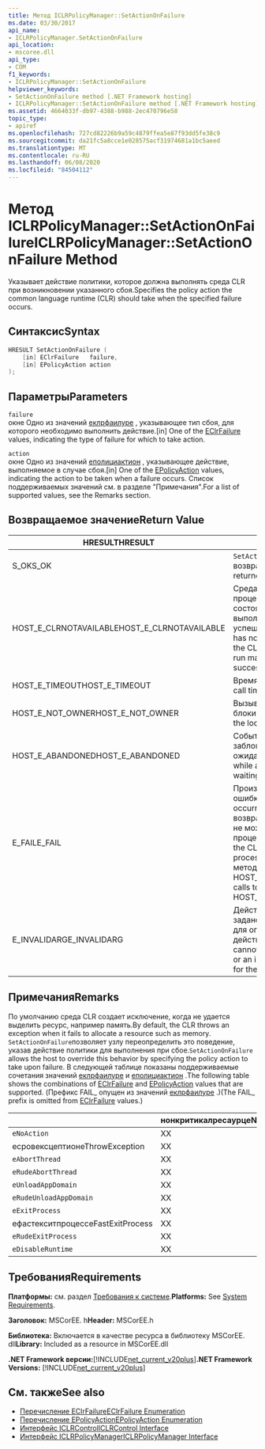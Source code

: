 ```yaml
---
title: Метод ICLRPolicyManager::SetActionOnFailure
ms.date: 03/30/2017
api_name:
- ICLRPolicyManager.SetActionOnFailure
api_location:
- mscoree.dll
api_type:
- COM
f1_keywords:
- ICLRPolicyManager::SetActionOnFailure
helpviewer_keywords:
- SetActionOnFailure method [.NET Framework hosting]
- ICLRPolicyManager::SetActionOnFailure method [.NET Framework hosting]
ms.assetid: 4664033f-db97-4388-b988-2ec470796e58
topic_type:
- apiref
ms.openlocfilehash: 727cd82226b9a59c4879ffea5e87f93dd5fe38c9
ms.sourcegitcommit: da21fc5a8cce1e028575acf31974681a1bc5aeed
ms.translationtype: MT
ms.contentlocale: ru-RU
ms.lasthandoff: 06/08/2020
ms.locfileid: "84504112"
---
```

# <a name="iclrpolicymanagersetactiononfailure-method"></a><span data-ttu-id="579d7-102">Метод ICLRPolicyManager::SetActionOnFailure</span><span class="sxs-lookup"><span data-stu-id="579d7-102">ICLRPolicyManager::SetActionOnFailure Method</span></span>
<span data-ttu-id="579d7-103">Указывает действие политики, которое должна выполнять среда CLR при возникновении указанного сбоя.</span><span class="sxs-lookup"><span data-stu-id="579d7-103">Specifies the policy action the common language runtime (CLR) should take when the specified failure occurs.</span></span>  
  
## <a name="syntax"></a><span data-ttu-id="579d7-104">Синтаксис</span><span class="sxs-lookup"><span data-stu-id="579d7-104">Syntax</span></span>  
  
```cpp  
HRESULT SetActionOnFailure (  
    [in] EClrFailure   failure,  
    [in] EPolicyAction action  
);  
```  
  
## <a name="parameters"></a><span data-ttu-id="579d7-105">Параметры</span><span class="sxs-lookup"><span data-stu-id="579d7-105">Parameters</span></span>  
 `failure`  
 <span data-ttu-id="579d7-106">окне Одно из значений [еклрфаилуре](eclrfailure-enumeration.md) , указывающее тип сбоя, для которого необходимо выполнить действие.</span><span class="sxs-lookup"><span data-stu-id="579d7-106">[in] One of the [EClrFailure](eclrfailure-enumeration.md) values, indicating the type of failure for which to take action.</span></span>  
  
 `action`  
 <span data-ttu-id="579d7-107">окне Одно из значений [еполициактион](epolicyaction-enumeration.md) , указывающее действие, выполняемое в случае сбоя.</span><span class="sxs-lookup"><span data-stu-id="579d7-107">[in] One of the [EPolicyAction](epolicyaction-enumeration.md) values, indicating the action to be taken when a failure occurs.</span></span> <span data-ttu-id="579d7-108">Список поддерживаемых значений см. в разделе "Примечания".</span><span class="sxs-lookup"><span data-stu-id="579d7-108">For a list of supported values, see the Remarks section.</span></span>  
  
## <a name="return-value"></a><span data-ttu-id="579d7-109">Возвращаемое значение</span><span class="sxs-lookup"><span data-stu-id="579d7-109">Return Value</span></span>  
  
|<span data-ttu-id="579d7-110">HRESULT</span><span class="sxs-lookup"><span data-stu-id="579d7-110">HRESULT</span></span>|<span data-ttu-id="579d7-111">Описание</span><span class="sxs-lookup"><span data-stu-id="579d7-111">Description</span></span>|  
|-------------|-----------------|  
|<span data-ttu-id="579d7-112">S_OK</span><span class="sxs-lookup"><span data-stu-id="579d7-112">S_OK</span></span>|<span data-ttu-id="579d7-113">`SetActionOnFailure`успешно возвращено.</span><span class="sxs-lookup"><span data-stu-id="579d7-113">`SetActionOnFailure` returned successfully.</span></span>|  
|<span data-ttu-id="579d7-114">HOST_E_CLRNOTAVAILABLE</span><span class="sxs-lookup"><span data-stu-id="579d7-114">HOST_E_CLRNOTAVAILABLE</span></span>|<span data-ttu-id="579d7-115">Среда CLR не была загружена в процесс, или среда CLR находится в состоянии, в котором она не может выполнить управляемый код или успешно обработать вызов.</span><span class="sxs-lookup"><span data-stu-id="579d7-115">The CLR has not been loaded into a process, or the CLR is in a state in which it cannot run managed code or process the call successfully.</span></span>|  
|<span data-ttu-id="579d7-116">HOST_E_TIMEOUT</span><span class="sxs-lookup"><span data-stu-id="579d7-116">HOST_E_TIMEOUT</span></span>|<span data-ttu-id="579d7-117">Время ожидания вызова истекло.</span><span class="sxs-lookup"><span data-stu-id="579d7-117">The call timed out.</span></span>|  
|<span data-ttu-id="579d7-118">HOST_E_NOT_OWNER</span><span class="sxs-lookup"><span data-stu-id="579d7-118">HOST_E_NOT_OWNER</span></span>|<span data-ttu-id="579d7-119">Вызывающий объект не владеет блокировкой.</span><span class="sxs-lookup"><span data-stu-id="579d7-119">The caller does not own the lock.</span></span>|  
|<span data-ttu-id="579d7-120">HOST_E_ABANDONED</span><span class="sxs-lookup"><span data-stu-id="579d7-120">HOST_E_ABANDONED</span></span>|<span data-ttu-id="579d7-121">Событие было отменено, пока заблокированный поток или волокно ожидают его.</span><span class="sxs-lookup"><span data-stu-id="579d7-121">An event was canceled while a blocked thread or fiber was waiting on it.</span></span>|  
|<span data-ttu-id="579d7-122">E_FAIL</span><span class="sxs-lookup"><span data-stu-id="579d7-122">E_FAIL</span></span>|<span data-ttu-id="579d7-123">Произошла неизвестная фатальная ошибка.</span><span class="sxs-lookup"><span data-stu-id="579d7-123">An unknown catastrophic failure occurred.</span></span> <span data-ttu-id="579d7-124">После того как метод возвращает E_FAIL, среда CLR больше не может использоваться в процессе.</span><span class="sxs-lookup"><span data-stu-id="579d7-124">After a method returns E_FAIL, the CLR is no longer usable within the process.</span></span> <span data-ttu-id="579d7-125">Последующие вызовы методов размещения возвращают HOST_E_CLRNOTAVAILABLE.</span><span class="sxs-lookup"><span data-stu-id="579d7-125">Subsequent calls to hosting methods return HOST_E_CLRNOTAVAILABLE.</span></span>|  
|<span data-ttu-id="579d7-126">E_INVALIDARG</span><span class="sxs-lookup"><span data-stu-id="579d7-126">E_INVALIDARG</span></span>|<span data-ttu-id="579d7-127">Действие политики не может быть задано для указанной операции, или для операции указано недопустимое действие политики.</span><span class="sxs-lookup"><span data-stu-id="579d7-127">A policy action cannot be set for the specified operation, or an invalid policy action was specified for the operation.</span></span>|  
  
## <a name="remarks"></a><span data-ttu-id="579d7-128">Примечания</span><span class="sxs-lookup"><span data-stu-id="579d7-128">Remarks</span></span>  
 <span data-ttu-id="579d7-129">По умолчанию среда CLR создает исключение, когда не удается выделить ресурс, например память.</span><span class="sxs-lookup"><span data-stu-id="579d7-129">By default, the CLR throws an exception when it fails to allocate a resource such as memory.</span></span> <span data-ttu-id="579d7-130">`SetActionOnFailure`позволяет узлу переопределить это поведение, указав действие политики для выполнения при сбое.</span><span class="sxs-lookup"><span data-stu-id="579d7-130">`SetActionOnFailure` allows the host to override this behavior by specifying the policy action to take upon failure.</span></span> <span data-ttu-id="579d7-131">В следующей таблице показаны поддерживаемые сочетания значений [еклрфаилуре](eclrfailure-enumeration.md) и [еполициактион](epolicyaction-enumeration.md) .</span><span class="sxs-lookup"><span data-stu-id="579d7-131">The following table shows the combinations of [EClrFailure](eclrfailure-enumeration.md) and [EPolicyAction](epolicyaction-enumeration.md) values that are supported.</span></span> <span data-ttu-id="579d7-132">(Префикс FAIL_ опущен из значений [еклрфаилуре](eclrfailure-enumeration.md) .)</span><span class="sxs-lookup"><span data-stu-id="579d7-132">(The FAIL_ prefix is omitted from [EClrFailure](eclrfailure-enumeration.md) values.)</span></span>  
  
||<span data-ttu-id="579d7-133">нонкритикалресаурце</span><span class="sxs-lookup"><span data-stu-id="579d7-133">NonCriticalResource</span></span>|<span data-ttu-id="579d7-134">критикалресаурце</span><span class="sxs-lookup"><span data-stu-id="579d7-134">CriticalResource</span></span>|<span data-ttu-id="579d7-135">фаталрунтиме</span><span class="sxs-lookup"><span data-stu-id="579d7-135">FatalRuntime</span></span>|<span data-ttu-id="579d7-136">орфанедлокк</span><span class="sxs-lookup"><span data-stu-id="579d7-136">OrphanedLock</span></span>|<span data-ttu-id="579d7-137">StackOverflow</span><span class="sxs-lookup"><span data-stu-id="579d7-137">StackOverflow</span></span>|<span data-ttu-id="579d7-138">AccessViolationException</span><span class="sxs-lookup"><span data-stu-id="579d7-138">AccessViolation</span></span>|<span data-ttu-id="579d7-139">кодеконтракт</span><span class="sxs-lookup"><span data-stu-id="579d7-139">CodeContract</span></span>|  
|-|-------------------------|----------------------|------------------|------------------|-------------------|---------------------|------------------|  
|`eNoAction`|<span data-ttu-id="579d7-140">X</span><span class="sxs-lookup"><span data-stu-id="579d7-140">X</span></span>|<span data-ttu-id="579d7-141">X</span><span class="sxs-lookup"><span data-stu-id="579d7-141">X</span></span>||||<span data-ttu-id="579d7-142">Н/Д</span><span class="sxs-lookup"><span data-stu-id="579d7-142">N/A</span></span>||  
|<span data-ttu-id="579d7-143">есровексцептион</span><span class="sxs-lookup"><span data-stu-id="579d7-143">eThrowException</span></span>|<span data-ttu-id="579d7-144">X</span><span class="sxs-lookup"><span data-stu-id="579d7-144">X</span></span>|<span data-ttu-id="579d7-145">X</span><span class="sxs-lookup"><span data-stu-id="579d7-145">X</span></span>||||<span data-ttu-id="579d7-146">Н/Д</span><span class="sxs-lookup"><span data-stu-id="579d7-146">N/A</span></span>||  
|`eAbortThread`|<span data-ttu-id="579d7-147">X</span><span class="sxs-lookup"><span data-stu-id="579d7-147">X</span></span>|<span data-ttu-id="579d7-148">X</span><span class="sxs-lookup"><span data-stu-id="579d7-148">X</span></span>||||<span data-ttu-id="579d7-149">Н/Д</span><span class="sxs-lookup"><span data-stu-id="579d7-149">N/A</span></span>|<span data-ttu-id="579d7-150">X</span><span class="sxs-lookup"><span data-stu-id="579d7-150">X</span></span>|  
|`eRudeAbortThread`|<span data-ttu-id="579d7-151">X</span><span class="sxs-lookup"><span data-stu-id="579d7-151">X</span></span>|<span data-ttu-id="579d7-152">X</span><span class="sxs-lookup"><span data-stu-id="579d7-152">X</span></span>||||<span data-ttu-id="579d7-153">Н/Д</span><span class="sxs-lookup"><span data-stu-id="579d7-153">N/A</span></span>|<span data-ttu-id="579d7-154">X</span><span class="sxs-lookup"><span data-stu-id="579d7-154">X</span></span>|  
|`eUnloadAppDomain`|<span data-ttu-id="579d7-155">X</span><span class="sxs-lookup"><span data-stu-id="579d7-155">X</span></span>|<span data-ttu-id="579d7-156">X</span><span class="sxs-lookup"><span data-stu-id="579d7-156">X</span></span>||<span data-ttu-id="579d7-157">X</span><span class="sxs-lookup"><span data-stu-id="579d7-157">X</span></span>||<span data-ttu-id="579d7-158">Н/Д</span><span class="sxs-lookup"><span data-stu-id="579d7-158">N/A</span></span>|<span data-ttu-id="579d7-159">X</span><span class="sxs-lookup"><span data-stu-id="579d7-159">X</span></span>|  
|`eRudeUnloadAppDomain`|<span data-ttu-id="579d7-160">X</span><span class="sxs-lookup"><span data-stu-id="579d7-160">X</span></span>|<span data-ttu-id="579d7-161">X</span><span class="sxs-lookup"><span data-stu-id="579d7-161">X</span></span>||<span data-ttu-id="579d7-162">X</span><span class="sxs-lookup"><span data-stu-id="579d7-162">X</span></span>|<span data-ttu-id="579d7-163">X</span><span class="sxs-lookup"><span data-stu-id="579d7-163">X</span></span>|<span data-ttu-id="579d7-164">Н/Д</span><span class="sxs-lookup"><span data-stu-id="579d7-164">N/A</span></span>|<span data-ttu-id="579d7-165">X</span><span class="sxs-lookup"><span data-stu-id="579d7-165">X</span></span>|  
|`eExitProcess`|<span data-ttu-id="579d7-166">X</span><span class="sxs-lookup"><span data-stu-id="579d7-166">X</span></span>|<span data-ttu-id="579d7-167">X</span><span class="sxs-lookup"><span data-stu-id="579d7-167">X</span></span>||<span data-ttu-id="579d7-168">X</span><span class="sxs-lookup"><span data-stu-id="579d7-168">X</span></span>|<span data-ttu-id="579d7-169">X</span><span class="sxs-lookup"><span data-stu-id="579d7-169">X</span></span>|<span data-ttu-id="579d7-170">Н/Д</span><span class="sxs-lookup"><span data-stu-id="579d7-170">N/A</span></span>|<span data-ttu-id="579d7-171">X</span><span class="sxs-lookup"><span data-stu-id="579d7-171">X</span></span>|  
|<span data-ttu-id="579d7-172">ефастекситпроцесс</span><span class="sxs-lookup"><span data-stu-id="579d7-172">eFastExitProcess</span></span>|<span data-ttu-id="579d7-173">X</span><span class="sxs-lookup"><span data-stu-id="579d7-173">X</span></span>|<span data-ttu-id="579d7-174">X</span><span class="sxs-lookup"><span data-stu-id="579d7-174">X</span></span>||<span data-ttu-id="579d7-175">X</span><span class="sxs-lookup"><span data-stu-id="579d7-175">X</span></span>|<span data-ttu-id="579d7-176">X</span><span class="sxs-lookup"><span data-stu-id="579d7-176">X</span></span>|<span data-ttu-id="579d7-177">Н/Д</span><span class="sxs-lookup"><span data-stu-id="579d7-177">N/A</span></span>||  
|`eRudeExitProcess`|<span data-ttu-id="579d7-178">X</span><span class="sxs-lookup"><span data-stu-id="579d7-178">X</span></span>|<span data-ttu-id="579d7-179">X</span><span class="sxs-lookup"><span data-stu-id="579d7-179">X</span></span>|<span data-ttu-id="579d7-180">X</span><span class="sxs-lookup"><span data-stu-id="579d7-180">X</span></span>|<span data-ttu-id="579d7-181">X</span><span class="sxs-lookup"><span data-stu-id="579d7-181">X</span></span>|<span data-ttu-id="579d7-182">X</span><span class="sxs-lookup"><span data-stu-id="579d7-182">X</span></span>|<span data-ttu-id="579d7-183">Н/Д</span><span class="sxs-lookup"><span data-stu-id="579d7-183">N/A</span></span>||  
|`eDisableRuntime`|<span data-ttu-id="579d7-184">X</span><span class="sxs-lookup"><span data-stu-id="579d7-184">X</span></span>|<span data-ttu-id="579d7-185">X</span><span class="sxs-lookup"><span data-stu-id="579d7-185">X</span></span>|<span data-ttu-id="579d7-186">X</span><span class="sxs-lookup"><span data-stu-id="579d7-186">X</span></span>|<span data-ttu-id="579d7-187">X</span><span class="sxs-lookup"><span data-stu-id="579d7-187">X</span></span>|<span data-ttu-id="579d7-188">X</span><span class="sxs-lookup"><span data-stu-id="579d7-188">X</span></span>|<span data-ttu-id="579d7-189">Н/Д</span><span class="sxs-lookup"><span data-stu-id="579d7-189">N/A</span></span>||  
  
## <a name="requirements"></a><span data-ttu-id="579d7-190">Требования</span><span class="sxs-lookup"><span data-stu-id="579d7-190">Requirements</span></span>  
 <span data-ttu-id="579d7-191">**Платформы:** см. раздел [Требования к системе](../../get-started/system-requirements.md).</span><span class="sxs-lookup"><span data-stu-id="579d7-191">**Platforms:** See [System Requirements](../../get-started/system-requirements.md).</span></span>  
  
 <span data-ttu-id="579d7-192">**Заголовок:** MSCorEE. h</span><span class="sxs-lookup"><span data-stu-id="579d7-192">**Header:** MSCorEE.h</span></span>  
  
 <span data-ttu-id="579d7-193">**Библиотека:** Включается в качестве ресурса в библиотеку MSCorEE. dll</span><span class="sxs-lookup"><span data-stu-id="579d7-193">**Library:** Included as a resource in MSCorEE.dll</span></span>  
  
 <span data-ttu-id="579d7-194">**.NET Framework версии:**[!INCLUDE[net_current_v20plus](../../../../includes/net-current-v20plus-md.md)]</span><span class="sxs-lookup"><span data-stu-id="579d7-194">**.NET Framework Versions:** [!INCLUDE[net_current_v20plus](../../../../includes/net-current-v20plus-md.md)]</span></span>  
  
## <a name="see-also"></a><span data-ttu-id="579d7-195">См. также</span><span class="sxs-lookup"><span data-stu-id="579d7-195">See also</span></span>

- [<span data-ttu-id="579d7-196">Перечисление EClrFailure</span><span class="sxs-lookup"><span data-stu-id="579d7-196">EClrFailure Enumeration</span></span>](eclrfailure-enumeration.md)
- [<span data-ttu-id="579d7-197">Перечисление EPolicyAction</span><span class="sxs-lookup"><span data-stu-id="579d7-197">EPolicyAction Enumeration</span></span>](epolicyaction-enumeration.md)
- [<span data-ttu-id="579d7-198">Интерфейс ICLRControl</span><span class="sxs-lookup"><span data-stu-id="579d7-198">ICLRControl Interface</span></span>](iclrcontrol-interface.md)
- [<span data-ttu-id="579d7-199">Интерфейс ICLRPolicyManager</span><span class="sxs-lookup"><span data-stu-id="579d7-199">ICLRPolicyManager Interface</span></span>](iclrpolicymanager-interface.md)
